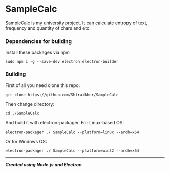 SampleCalc
=====================
SampleCalc is my university project. It can calculate entropy of text, frequency and quantity of chars and etc.
### Dependencies for building
Install these packages via npm
```
sudo npm i -g --save-dev electron electron-builder
```
### Building
First of all you need clone this repo:
```
git clone https://github.com/Shtraikher/SampleCalc
```
Then change directory:
```
cd ./SampleCalc
```
And build it with electron-packager.
For Linux-based OS:
```
electron-packager ./ SampleCalc --platform=linux --arch=x64
```
Or for Windows OS:
```
electron-packager ./ SampleCalc --platform=win32 --arch=x64
```
***
***Created using Node.js and Electron***
